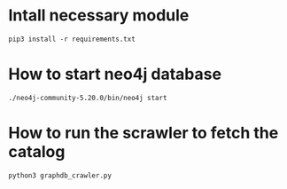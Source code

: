 # Intall necessary module

```
pip3 install -r requirements.txt
```
# How to start neo4j database

```
./neo4j-community-5.20.0/bin/neo4j start
```
# How to run the scrawler to fetch the catalog
```
python3 graphdb_crawler.py
```
